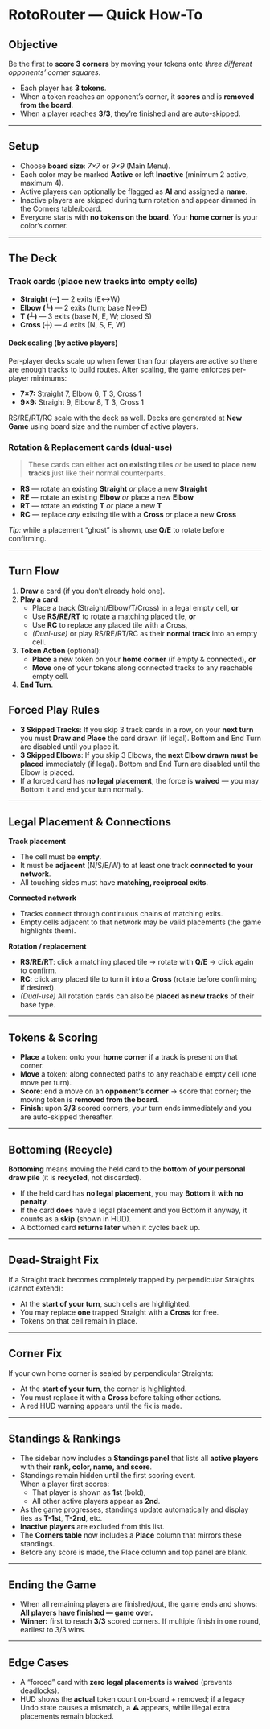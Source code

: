 # RotoRouter — Quick How-To

## Objective

Be the first to **score 3 corners** by moving your tokens onto _three different opponents’ corner squares_.

- Each player has **3 tokens**.
- When a token reaches an opponent’s corner, it **scores** and is **removed from the board**.
- When a player reaches **3/3**, they’re finished and are auto-skipped.

---

## Setup

- Choose **board size**: _7×7_ or _9×9_ (Main Menu).
- Each color may be marked **Active** or left **Inactive** (minimum 2 active, maximum 4).
- Active players can optionally be flagged as **AI** and assigned a **name**.
- Inactive players are skipped during turn rotation and appear dimmed in the Corners table/board.
- Everyone starts with **no tokens on the board**. Your **home corner** is your color’s corner.

---

## The Deck

### Track cards (place new tracks into empty cells)

- **Straight (─)** — 2 exits (E↔W)
- **Elbow (└)** — 2 exits (turn; base N↔E)
- **T (┴)** — 3 exits (base N, E, W; closed S)
- **Cross (┼)** — 4 exits (N, S, E, W)

#### Deck scaling (by active players)

Per-player decks scale up when fewer than four players are active so there are enough tracks to build routes. After scaling, the game enforces per-player minimums:

- **7×7:** Straight 7, Elbow 6, T 3, Cross 1
- **9×9:** Straight 9, Elbow 8, T 3, Cross 1

RS/RE/RT/RC scale with the deck as well. Decks are generated at **New Game** using board size and the number of active players.

### Rotation & Replacement cards (dual-use)

> These cards can either **act on existing tiles** _or_ be **used to place new tracks** just like their normal counterparts.

- **RS** — rotate an existing **Straight** _or_ place a new **Straight**
- **RE** — rotate an existing **Elbow** _or_ place a new **Elbow**
- **RT** — rotate an existing **T** _or_ place a new **T**
- **RC** — replace _any_ existing tile with a **Cross** _or_ place a new **Cross**

_Tip:_ while a placement “ghost” is shown, use **Q/E** to rotate before confirming.

---

## Turn Flow

1. **Draw** a card (if you don’t already hold one).
2. **Play a card**:
   - Place a track (Straight/Elbow/T/Cross) in a legal empty cell, **or**
   - Use **RS/RE/RT** to rotate a matching placed tile, **or**
   - Use **RC** to replace any placed tile with a Cross,
   - _(Dual-use)_ or play RS/RE/RT/RC as their **normal track** into an empty cell.
3. **Token Action** (optional):
   - **Place** a new token on your **home corner** (if empty & connected), **or**
   - **Move** one of your tokens along connected tracks to any reachable empty cell.
4. **End Turn**.

## Forced Play Rules

- **3 Skipped Tracks**: If you skip 3 track cards in a row, on your **next turn** you must **Draw and Place** the card drawn (if legal). Bottom and End Turn are disabled until you place it.
- **3 Skipped Elbows**: If you skip 3 Elbows, the **next Elbow drawn must be placed** immediately (if legal). Bottom and End Turn are disabled until the Elbow is placed.
- If a forced card has **no legal placement**, the force is **waived** — you may Bottom it and end your turn normally.

---

## Legal Placement & Connections

**Track placement**

- The cell must be **empty**.
- It must be **adjacent** (N/S/E/W) to at least one track **connected to your network**.
- All touching sides must have **matching, reciprocal exits**.

**Connected network**

- Tracks connect through continuous chains of matching exits.
- Empty cells adjacent to that network may be valid placements (the game highlights them).

**Rotation / replacement**

- **RS/RE/RT**: click a matching placed tile → rotate with **Q/E** → click again to confirm.
- **RC**: click any placed tile to turn it into a **Cross** (rotate before confirming if desired).
- _(Dual-use)_ All rotation cards can also be **placed as new tracks** of their base type.

---

## Tokens & Scoring

- **Place** a token: onto your **home corner** if a track is present on that corner.
- **Move** a token: along connected paths to any reachable empty cell (one move per turn).
- **Score**: end a move on an **opponent’s corner** → score that corner; the moving token is **removed from the board**.
- **Finish**: upon **3/3** scored corners, your turn ends immediately and you are auto-skipped thereafter.

---

## Bottoming (Recycle)

**Bottoming** means moving the held card to the **bottom of your personal draw pile** (it is **recycled**, not discarded).

- If the held card has **no legal placement**, you may **Bottom** it **with no penalty**.
- If the card **does** have a legal placement and you Bottom it anyway, it counts as a **skip** (shown in HUD).
- A bottomed card **returns later** when it cycles back up.

---

## Dead-Straight Fix

If a Straight track becomes completely trapped by perpendicular Straights (cannot extend):

- At the **start of your turn**, such cells are highlighted.
- You may replace **one** trapped Straight with a **Cross** for free.
- Tokens on that cell remain in place.

---

## Corner Fix

If your own home corner is sealed by perpendicular Straights:

- At the **start of your turn**, the corner is highlighted.
- You must replace it with a **Cross** before taking other actions.
- A red HUD warning appears until the fix is made.

---

## Standings & Rankings

- The sidebar now includes a **Standings panel** that lists all **active players** with their **rank, color, name, and score**.
- Standings remain hidden until the first scoring event.  
  When a player first scores:
  - That player is shown as **1st** (bold),
  - All other active players appear as **2nd**.
- As the game progresses, standings update automatically and display ties as **T-1st**, **T-2nd**, etc.
- **Inactive players** are excluded from this list.
- The **Corners table** now includes a **Place** column that mirrors these standings.
- Before any score is made, the Place column and top panel are blank.

---

## Ending the Game

- When all remaining players are finished/out, the game ends and shows:  
  **All players have finished — game over.**
- **Winner:** first to reach **3/3** scored corners. If multiple finish in one round, earliest to 3/3 wins.

---

## Edge Cases

- A “forced” card with **zero legal placements** is **waived** (prevents deadlocks).
- HUD shows the **actual** token count on-board + removed; if a legacy Undo state causes a mismatch, a ⚠ appears, while illegal extra placements remain blocked.
